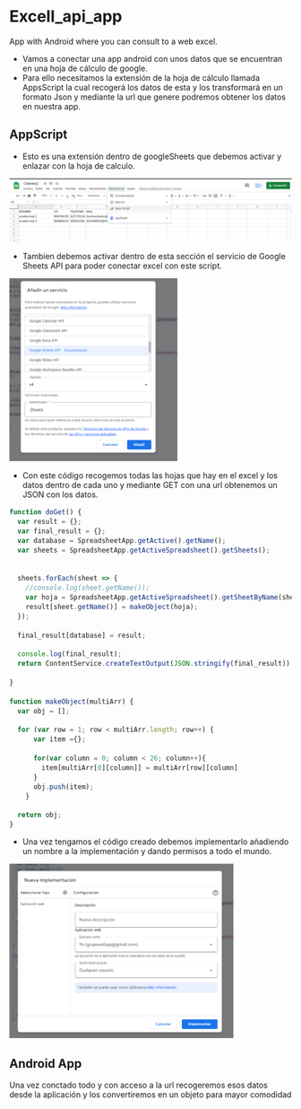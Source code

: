 # Excell_api_app
App with Android where you can consult to a web excel.

* Vamos a conectar una app android con unos datos que se encuentran en una hoja de cálculo de google.
* Para ello necesitamos la extensión de la hoja de cálculo llamada AppsScript la cual recogerá los datos de esta y los transformará en un formato Json y mediante la url que genere podremos obtener los datos en nuestra app.


## AppScript
* Esto es una extensión dentro de googleSheets que debemos activar y enlazar con la hoja de calculo.

![Ecel](readme/excel.png)

* Tambien debemos activar dentro de esta sección el servicio de Google Sheets API para poder conectar excel con este script.


<img src="readme/service.PNG" alt="Script setvice service" width="300px" >



* Con este código recogemos todas las hojas que hay en el excel y los datos dentro de cada uno y mediante GET con una url obtenemos un JSON con los datos.

```javaScript
function doGet() {
  var result = {};
  var final_result = {};
  var database = SpreadsheetApp.getActive().getName();
  var sheets = SpreadsheetApp.getActiveSpreadsheet().getSheets();
  

  sheets.forEach(sheet => {
    //console.log(sheet.getName());
    var hoja = SpreadsheetApp.getActiveSpreadsheet().getSheetByName(sheet.getName()).getDataRange().getValues();
    result[sheet.getName()] = makeObject(hoja);
  });

  final_result[database] = result;
  
  console.log(final_result);
  return ContentService.createTextOutput(JSON.stringify(final_result)).setMimeType(ContentService.MimeType.JSON)
  
}

function makeObject(multiArr) {
  var obj = [];

  for (var row = 1; row < multiArr.length; row++) {
      var item ={};
      
      for(var column = 0; column < 26; column++){
        item[multiArr[0][column]] = multiArr[row][column]
      }
      obj.push(item);
    }

  return obj;
}
```

* Una vez tengamos el código creado debemos implementarlo añadiendo un nombre a la implementación y dando permisos a todo el mundo.


<img src="readme/service2.PNG" alt="Script setvice service" width="400px" >

## Android App

Una vez conctado todo y con acceso a la url recogeremos esos datos desde la aplicación y los convertiremos en un objeto para mayor comodidad
